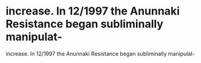 # increase. In 12/1997 the Anunnaki Resistance began subliminally manipulat-

increase. In 12/1997 the Anunnaki Resistance began subliminally manipulat-